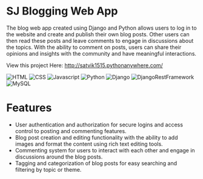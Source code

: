 # SJ Blogging Web App

The blog web app created using Django and Python allows users to log in to the website and create and publish their own blog posts. Other users can then read these posts and leave comments to engage in discussions about the topics. With the ability to comment on posts, users can share their opinions and insights with the community and have meaningful interactions.

View this project Here: http://satvik1515.pythonanywhere.com/

![HTML](https://img.shields.io/badge/-HTML-gray?style=flat&logo=html5)
![CSS](https://img.shields.io/badge/-CSS-1fb30e?style=flat&logo=css3)
![Javascript](https://img.shields.io/badge/-JavaScript-black?style=flat&logo=javascript)
![Python](https://img.shields.io/badge/-Python-black?style=flat&logo=python)
![Django](https://img.shields.io/badge/-Django-9ef0b4?style=flat&logo=django&logoColor=darkgreen)
![DjangoRestFramework](https://img.shields.io/badge/-Django%20Rest%20Framework-9ef0b4?style=flat)
![MySQL](https://img.shields.io/badge/-MySQL-white?style=flat&logo=sqlite&logoColor=blue)

# Features

* User authentication and authorization for secure logins and access control to posting and commenting features.
* Blog post creation and editing functionality with the ability to add images and format the content using rich text editing tools.
* Commenting system for users to interact with each other and engage in discussions around the blog posts.
* Tagging and categorization of blog posts for easy searching and filtering by topic or theme.
